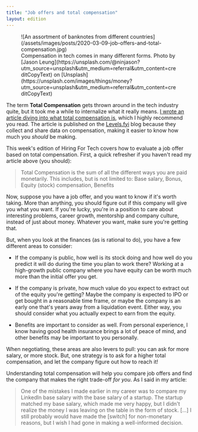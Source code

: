 ```yaml
---
title: "Job offers and total compensation"
layout: edition
---
```


<figure id="cover-img" markdown="1">
![An assortment of banknotes from different countries](/assets/images/posts/2020-03-09-job-offers-and-total-compensation.jpg)
<figcaption markdown="1">Compensation in tech comes in many different forms. Photo by [Jason Leung](https://unsplash.com/@ninjason?utm_source=unsplash&utm_medium=referral&utm_content=creditCopyText) on [Unsplash](https://unsplash.com/images/things/money?utm_source=unsplash&utm_medium=referral&utm_content=creditCopyText)
</figcaption>
</figure>

The term **Total Compensation** gets thrown around in the tech industry quite, but it took me a while to internalize what it really means. [I wrote an article diving into what total compensation is](https://www.levels.fyi/blog/what-is-total-compensation.html), which I highly recommend you read. The article is published on the [Levels.fyi](https://www.levels.fyi/) blog because they collect and share data on compensation, making it easier to know how much you _should_ be making.

This week's edition of Hiring For Tech covers how to evaluate a job offer based on total compensation. First, a quick refresher if you haven't read my article above (you should):

> Total Compensation is the sum of all the different ways you are paid monetarily. This includes, but is not limited to: Base salary, Bonus, Equity (stock) compensation, Benefits

Now, suppose you have a job offer, and you want to know if it's worth taking. More than anything, you should figure out if this company will give you what you want. If you're lucky, you're in a position to care about interesting problems, career growth, mentorship and company culture, instead of just about money. Whatever you want, make sure you're getting that.

But, when you look at the finances (as is rational to do), you have a few different areas to consider:

* If the company is public, how well is its stock doing and how well do you predict it will do during the time you plan to work there? Working at a high-growth public company where you have equity can be worth much more than the initial offer you get.

* If the company is private, how much value do you expect to extract out of the equity you're getting? Maybe the company is expected to IPO or get bought in a reasonable time frame, or maybe the company is an early one that's years away from a liquidation event. Either way, you should consider what you actually expect to earn from the equity.

* Benefits are important to consider as well. From personal experience, I know having good health insurance brings a lot of peace of mind, and other benefits may be important to you personally.

When negotiating, these areas are also levers to pull: you can ask for more salary, or more stock. But, one strategy is to ask for a higher total compensation, and let the company figure out how to reach it!

Understanding total compensation will help you compare job offers and find the company that makes the right trade-off _for you_. As I said in my article:

> One of the mistakes I made earlier in my career was to compare my LinkedIn base salary with the base salary of a startup. The startup matched my base salary, which made me very happy, but I didn't realize the money I was leaving on the table in the form of stock. [...] I still probably would have made the [switch] for non-monetary reasons, but I wish I had gone in making a well-informed decision.
